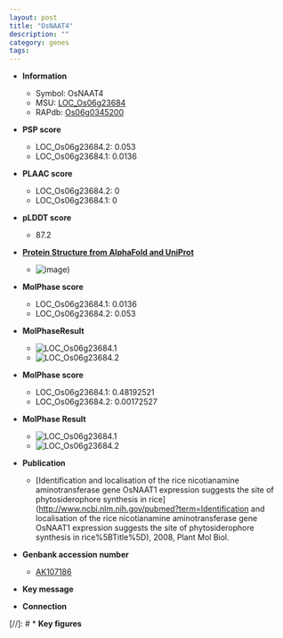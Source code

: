 ```yaml
---
layout: post
title: "OsNAAT4"
description: ""
category: genes
tags: 
---
```


* **Information**  
    + Symbol: OsNAAT4  
    + MSU: [LOC_Os06g23684](http://rice.plantbiology.msu.edu/cgi-bin/ORF_infopage.cgi?orf=LOC_Os06g23684)  
    + RAPdb: [Os06g0345200](http://rapdb.dna.affrc.go.jp/viewer/gbrowse_details/irgsp1?name=Os06g0345200)  

* **PSP score**  
    + LOC_Os06g23684.2: 0.053 
    + LOC_Os06g23684.1: 0.0136 

* **PLAAC score**  
    + LOC_Os06g23684.2: 0 
    + LOC_Os06g23684.1: 0 

* **pLDDT score**
    + 87.2

* **[Protein Structure from AlphaFold and UniProt](https://www.uniprot.org/uniprotkb/A0A0P0WWH0/entry#structure)**
    + ![image](https://ricepsp.github.io/images/A/AF-A0A0P0WWH0-F1.png))

* **MolPhase score**
    + LOC_Os06g23684.1: 0.0136
    + LOC_Os06g23684.2: 0.053

* **MolPhaseResult**
    + ![LOC_Os06g23684.1](https://ricepsp.github.io/pictures/LOC_Os06g/LOC_Os06g23684.1.png)
    + ![LOC_Os06g23684.2](https://ricepsp.github.io/pictures/LOC_Os06g/LOC_Os06g23684.2.png)

* **MolPhase score**
    + LOC_Os06g23684.1: 0.48192521
    + LOC_Os06g23684.2: 0.00172527

* **MolPhase Result**
    + ![LOC_Os06g23684.1](https://304243504.github.io/Pictures/LOC_Os06g/LOC_Os06g23684.1.png)
    + ![LOC_Os06g23684.2](https://304243504.github.io/Pictures/LOC_Os06g/LOC_Os06g23684.2.png)

* **Publication**  
    + [Identification and localisation of the rice nicotianamine aminotransferase gene OsNAAT1 expression suggests the site of phytosiderophore synthesis in rice](http://www.ncbi.nlm.nih.gov/pubmed?term=Identification and localisation of the rice nicotianamine aminotransferase gene OsNAAT1 expression suggests the site of phytosiderophore synthesis in rice%5BTitle%5D), 2008, Plant Mol Biol.

* **Genbank accession number**  
    + [AK107186](http://www.ncbi.nlm.nih.gov/nuccore/AK107186)

* **Key message**  

* **Connection**  

[//]: # * **Key figures**  



